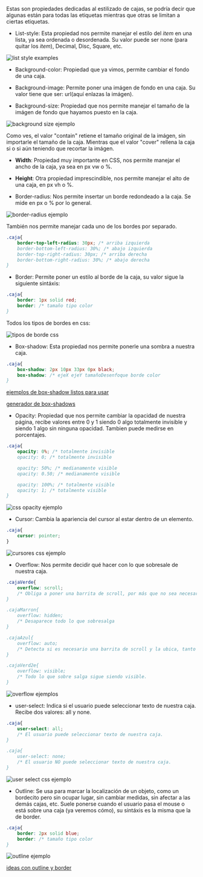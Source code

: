 Estas son propiedades dedicadas al estilizado de cajas, se podría decir que algunas están para todas las etiquetas mientras que otras se limitan a ciertas etiquetas.

- List-style: Esta propiedad nos permite manejar el estilo del *item* en una lista, ya sea ordenada o desordenada. Su valor puede ser none (para quitar los *item*), Decimal, Disc, Square, etc.

![list style examples](https://www.dummies.com/wp-content/uploads/375091.image0.jpg)

- Background-color: Propiedad que ya vimos, permite cambiar el fondo de una caja.
- Background-image: Permite poner una imágen de fondo en una caja. Su valor tiene que ser: url(aquí enlazas la imágen).

- Background-size: Propiedad que nos permite manejar el tamaño de la imágen de fondo que hayamos puesto en la caja.

![background size ejemplo](https://static.javatpoint.com/csspages/images/css-background-size-property2.png)

Como ves, el valor "contain" retiene el tamaño original de la imágen, sin importarle el tamaño de la caja. Mientras que el valor "cover" rellena la caja si o si aún teniendo que recortar la imágen.

- **Width**: Propiedad muy importante en CSS, nos permite manejar el ancho de la caja, ya sea en px vw o %. 

- **Height**: Otra propiedad imprescindible, nos permite manejar el alto de una caja, en px vh o %.

- Border-radius: Nos permite insertar un borde redondeado a la caja. Se mide en px o % por lo general.

![border-radius ejemplo](https://media.geeksforgeeks.org/wp-content/uploads/border-radius.png)

También nos permite manejar cada uno de los bordes por separado.

```css
.caja{
    border-top-left-radius: 30px; /* arriba izquierda
    border-bottom-left-radius: 30%; /* abajo izquierda
    border-top-right-radius: 30px; /* arriba derecha
    border-bottom-right-radius: 30%; /* abajo derecha
}
```

- Border: Permite poner un estilo al borde de la caja, su valor sigue la siguiente sintáxis:

```css
.caja{
    border: 1px solid red;
    border: /* tamaño tipo color
}
```

Todos los tipos de bordes en css:

![tipos de borde css](https://lenguajecss.com/css/modelo-de-cajas/bordes/border-styles.png)

- Box-shadow: Esta propiedad nos permite ponerle una sombra a nuestra caja. 

```css
.caja{
    box-shadow: 2px 10px 33px 0px black;
    box-shadow: /* ejeX ejeY tamañoDesenfoque borde color
}
```

[ejemplos de box-shadow listos para usar](https://getcssscan.com/css-box-shadow-examples)

[generador de box-shadows](https://cssgenerator.org/box-shadow-css-generator.html)

- Opacity: Propiedad que nos permite cambiar la opacidad de nuestra página, recibe valores entre 0 y 1 siendo 0 algo totalmente invisible y siendo 1 algo sin ninguna opacidad. Tambien puede medirse en porcentajes.

```css
.caja{
    opacity: 0%; /* totalmente invisible
    opacity: 0; /* totalmente invisible

    opacity: 50%; /* medianamente visible
    opacity: 0.50; /* medianamente visible

    opacity: 100%; /* totalmente visible
    opacity: 1; /* totalmente visible
}
```

![css opacity ejemplo](http://www.cssnewbie.com/wp-content/uploads/2017/07/box-rgba.jpg)

- Cursor: Cambia la apariencia del cursor al estar dentro de un elemento.

```css
.caja{
    cursor: pointer;
}
```

![cursores css ejemplo](https://lh6.googleusercontent.com/-FgAyUFRJ9ls/UnjQ5Cu5SYI/AAAAAAAAAoM/8F0KmLSXgsc/s692/CU01054D_1.png)

- Overflow: Nos permite decidir qué hacer con lo que sobresale de nuestra caja.

```css
.cajaVerde{
    overflow: scroll; 
    /* Obliga a poner una barrita de scroll, por más que no sea necesario.
}

.cajaMarron{
    overflow: hidden;
    /* Desaparece todo lo que sobresalga 
}

.cajaAzul{
    overflow: auto;
    /* Detecta si es necesario una barrita de scroll y la ubica, tanto en x como en y.
}

.cajaVerd2e{
    overflow: visible;
    /* Todo lo que sobre salga sigue siendo visible.
}
```

![overflow ejemplos](https://blog.logrocket.com/wp-content/uploads/2022/04/different-overflow-values.png)

- user-select: Indica si el usuario puede seleccionar texto de nuestra caja. Recibe dos valores: all y none.

```css
.caja{
    user-select: all;
    /* El usuario puede seleccionar texto de nuestra caja.
}

.caja{
    user-select: none;
    /* El usuario NO puede seleccionar texto de nuestra caja.
}
```

![user select css ejemplo](https://samanthaming.gumlet.io/tidbits/27-css-user-select.jpg.gz)

- Outline: Se usa para marcar la localización de un objeto, como un bordecito pero sin ocupar lugar, sin cambiar medidas, sin afectar a las demás cajas, etc. Suele ponerse cuando el usuario pasa el mouse o está sobre una caja (ya veremos cómo), su sintáxis es la misma que la de border.

```css
.caja{
    border: 2px solid blue;
    border: /* tamaño tipo color
}
```

![outline ejemplo](https://www.jquery-az.com/wp-content/uploads/2019/12/27.0_1-css-outline-border.png)

[ideas con outline y border](https://levelup.gitconnected.com/create-beautiful-boxes-using-outline-css-property-3ea20975d9a6)